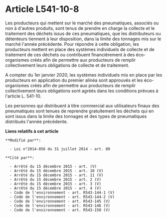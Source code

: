 # Article L541-10-8

Les producteurs qui mettent sur le marché des pneumatiques, associés ou non à d'autres produits, sont tenus de prendre en
charge la collecte et le traitement des déchets issus de ces pneumatiques, que les distributeurs ou détenteurs tiennent à
leur disposition, dans la limite des tonnages mis sur le marché l'année précédente. Pour répondre à cette obligation, les
producteurs mettent en place des systèmes individuels de collecte et de traitement de ces déchets ou contribuent
financièrement à des éco-organismes créés afin de permettre aux producteurs de remplir collectivement leurs obligations de
collecte et de traitement. 

A compter du 1er janvier 2020, les systèmes individuels mis en place par les producteurs en application du premier alinéa
sont approuvés et les éco-organismes créés afin de permettre aux producteurs de remplir collectivement leurs obligations sont
agréés dans les conditions prévues à l'article L. 541-10. 

Les personnes qui distribuent à titre commercial aux utilisateurs finaux des pneumatiques sont tenues de reprendre
gratuitement les déchets qui en sont issus dans la limite des tonnages et des types de pneumatiques distribués l'année
précédente.

**Liens relatifs à cet article**

	**Modifié par**:

	  - Loi n°2014-856 du 31 juillet 2014 - art. 89

	**Cité par**:

	  - Arrêté du 15 décembre 2015 - art. (V)
	  - Arrêté du 15 décembre 2015 - art. 10 (V)
	  - Arrêté du 15 décembre 2015 - art. 11 (V)
	  - Arrêté du 15 décembre 2015 - art. 2 (V)
	  - Arrêté du 15 décembre 2015 - art. 3 (V)
	  - Arrêté du 15 décembre 2015 - art. 4 (V)
	  - Code de l'environnement - art. R543-144-1 (V)
	  - Code de l'environnement - art. R543-144-2 (V)
	  - Code de l'environnement - art. R543-145 (V)
	  - Code de l'environnement - art. R543-146 (V)
	  - Code de l'environnement - art. R543-150 (V)
